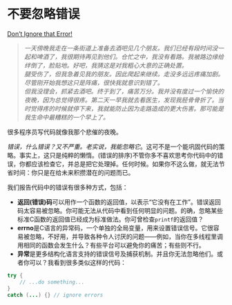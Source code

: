 # 不要忽略错误

[Don’t Ignore that Error!](https://97-things-every-x-should-know.gitbooks.io/97-things-every-programmer-should-know/content/en/thing_26/)

> *一天傍晚我走在一条街道上准备去酒吧见几个朋友。我们已经有段时间没一起和啤酒了，我很期待再见到他们。仓忙之中，我没有看路。我被路边缘给绊倒了，脸贴地。好吧，我猜这是对我粗心大意的正确处置。*  
> *腿受伤了，但我急着见我的朋友。因此爬起来继续。走没多远远疼痛加剧。尽管刚开始我想这只是阵痛，很快我就意识到错了。*  
> *但我没理会，抓紧去酒吧。终于到了，痛苦万分。我并没有度过一个愉快的夜晚，因为总觉得很疼。第二天一早我就去看医生，发现我胫骨骨折了。当时觉得疼的时候就停下来，我就能防止因为走路造成的更大伤害。那可能是我生命中最糟糕的一个早上了。*

很多程序员写代码就像我那个悲催的夜晚。

*错误，什么错误？又不严重。老实说，我能忽略它*。这可不是一个能巩固代码的策略。事实上，这只是纯粹的懒惰。(错误的排序)不管你多不喜欢思考你代码中的错误，你都应该检查它，并总是把它处理掉。任何时候。如果你不这么做，就无法节省时间：你只是在给未来积攒潜在的问题而已。

我们报告代码中的错误有很多种方式，包括：
- **返回(错误)码**可以用作一个函数的返回值，以表示“它没有在工作”。错误返回码太容易被忽略。你可能无法从代码中看到任何明显的问题。的确，忽略某些标准C函数的返回值已经成为标准做法。你可曾检查`printf`的返回值？
- **errno**是C语言的异常码，一个单独的全局变量，用来设置错误信号。它很容易被忽略，不好用，并导致各种令人讨厌的问题——例如，当你在多线程里调用相同的函数会发生什么？有些平台可以避免你的痛苦；有些则不行。
- **异常**是更多结构化语言支持的错误信号及捕获机制。并且你无法忽略他们。或者你可以？我看到很多类似这样的代码：
```java
try {
    // ...do something...
}
catch (...) {} // ignore errors
```